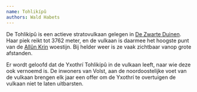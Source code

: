 ```yaml
---
name: Tohlikípû
authors: Wald Habets
---
```


De Tohlikípû is een actieve stratovulkaan gelegen in [De Zwarte Duinen](/wiki/geology/zwarte-duinen). Haar piek reikt tot 3762 meter, en de vulkaan is daarmee het hoogste punt van de [Allûn Krin](/wiki/geology/allun-krin) woestijn. Bij helder weer is ze vaak zichtbaar vanop grote afstanden.

Er wordt geloofd dat de Yxothrí Tohlikípû in de vulkaan leeft, naar wie deze ook vernoemd is. De inwoners van Volst, aan de noordoostelijke voet van de vulkaan brengen elk jaar een offer om de Yxothrí te overtuigen de vulkaan niet te laten uitbarsten.
